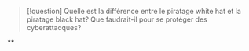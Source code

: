 > [!question] Quelle est la différence entre le piratage white hat et la piratage black hat? Que faudrait-il pour se protéger des cyberattacques?

**